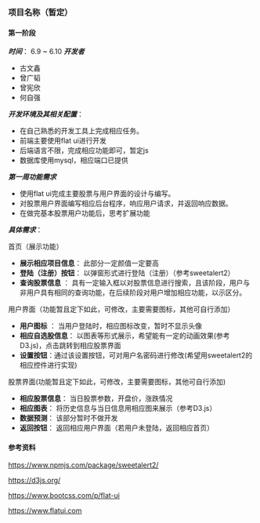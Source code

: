 ### 项目名称（暂定）
#### 第一阶段
***时间***： 6.9 ~ 6.10
***开发者***

- 古文鑫
- 曾广韬
- 曾宪欣
- 何自强

***开发环境及其相关配置***：

- 在自己熟悉的开发工具上完成相应任务。
- 前端主要使用flat ui进行开发
- 后端语言不限，完成相应功能即可，暂定js
- 数据库使用mysql，相应端口已提供

***第一周功能需求***

- 使用flat ui完成主要股票与用户界面的设计与编写。
- 对股票用户界面编写相应后台程序，响应用户请求，并返回响应数据。
- 在做完基本股票用户功能后，思考扩展功能


***具体需求***：

首页（展示功能）

- **展示相应项目信息**： 此部分一定颜值一定要高
- **登陆（注册）按钮**： 以弹窗形式进行登陆（注册）（参考sweetalert2）
- **查询股票信息** ： 具有一定输入框以对股票信息进行搜索，且该阶段，用户与非用户具有相同的查询功能，在后续阶段对用户增加相应功能，以示区分。

用户界面（功能暂且定下如此，可修改，主要需要图标，其他可自行添加）

- **用户图标** ： 当用户登陆时，相应图标改变，暂时不显示头像
- **相应自选股信息**： 以图表等形式展示，希望能有一定的动画效果(参考D3.js)，点击跳转到相应股票界面
- **设置按钮**：通过该设置按钮，可对用户名密码进行修改(希望用sweetalert2的相应控件进行实现)

股票界面(功能暂且定下如此，可修改，主要需要图标，其他可自行添加)

- **相应股票信息**： 当日股票参数，开盘价，涨跌情况
- **相应图表**： 将历史信息与当日信息用相应图来展示（参考D3.js）
- **数据预测**： 该部分暂时不做开发
- **返回按钮**： 返回相应用户界面（若用户未登陆，返回相应首页）

#### 参考资料
https://www.npmjs.com/package/sweetalert2/

https://d3js.org/  

https://www.bootcss.com/p/flat-ui

https://www.flatui.com
